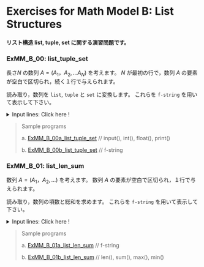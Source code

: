 # **Exercises for Math Model B: List Structures**
#### リスト構造 list, tuple, set に関する演習問題です。

### ExMM_B_00: list_tuple_set
長さ$N$ の数列 $A = (A_1，A_2, ... A_N)$ を考えます。
$N$ が最初の行で，数列 $A$ の要素が空白で区切られ，続く１行で与えられます。

読み取り，数列を `list`, `tuple` と `set` に変換します。 
これらを `f-string` を用いて表示して下さい。

<details>
<summary>Input lines: Click here !</summary>

``` python
N
A1, A2, ... AN

[Case a]
10
8 4 9 5 3 6 0 2 7 1 

[Case b]
10
5 2 0 4 3 5 1 0 5 2

```
注: プログラム実行後に張り付けて下さい。

</details>


>Sample programs
>
> a. [ExMM_B_00a_list_tuple_set](https://github.com/GMPythonGitHub/GMPythonExMathModel/blob/main/ExMathModel_B_List%20Structures/ExMM_B_00a_list_tuple_set.py)
>    //  input(), int(), float(), print()
> 
> b. [ExMM_B_00b_list_tuple_set](https://github.com/GMPythonGitHub/GMPythonExMathModel/blob/main/ExMathModel_B_List%20Structures/ExMM_B_00b_list_tuple_set.py)
>    // f-string 


### ExMM_B_01: list_len_sum
数列 $A = (A_1，A_2, ...)$ を考えます。
数列 $A$ の要素が空白で区切られ，１行で与えられます。

読み取り，数列の項数と総和を求めます。 
これらを `f-string` を用いて表示して下さい。

<details>
<summary>Input lines: Click here !</summary>

``` python
A1, A2, ...

[Case a]
8 4 9 5 3 6 0 2 7 1 

[Case b]
5 2 0 4 3 5 1 0 5 2

```
注: プログラム実行後に張り付けて下さい。

</details>


>Sample programs
>
> a. [ExMM_B_01a_list_len_sum](https://github.com/GMPythonGitHub/GMPythonExMathModel/blob/main/ExMathModel_B_List%20Structures/ExMM_B_01a_list_len_sum.py)
>    // f-string
> 
> b. [ExMM_B_01b_list_len_sum](https://github.com/GMPythonGitHub/GMPythonExMathModel/blob/main/ExMathModel_B_List%20Structures/ExMM_B_01b_list_len_sum.py)
>    // len(), sum(), max(), min() 



